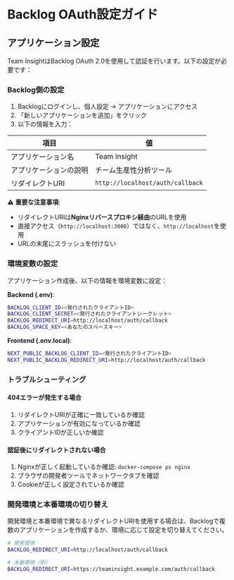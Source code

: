 # Backlog OAuth設定ガイド

## アプリケーション設定

Team InsightはBacklog OAuth 2.0を使用して認証を行います。以下の設定が必要です：

### Backlog側の設定

1. Backlogにログインし、個人設定 → アプリケーションにアクセス
2. 「新しいアプリケーションを追加」をクリック
3. 以下の情報を入力：

| 項目 | 値 |
|------|-----|
| アプリケーション名 | Team Insight |
| アプリケーションの説明 | チーム生産性分析ツール |
| リダイレクトURI | `http://localhost/auth/callback` |

⚠️ **重要な注意事項**:
- リダイレクトURIは**Nginxリバースプロキシ経由**のURLを使用
- 直接アクセス（`http://localhost:3000`）ではなく、`http://localhost`を使用
- URLの末尾にスラッシュを付けない

### 環境変数の設定

アプリケーション作成後、以下の情報を環境変数に設定：

**Backend (.env)**:
```bash
BACKLOG_CLIENT_ID=<発行されたクライアントID>
BACKLOG_CLIENT_SECRET=<発行されたクライアントシークレット>
BACKLOG_REDIRECT_URI=http://localhost/auth/callback
BACKLOG_SPACE_KEY=<あなたのスペースキー>
```

**Frontend (.env.local)**:
```bash
NEXT_PUBLIC_BACKLOG_CLIENT_ID=<発行されたクライアントID>
NEXT_PUBLIC_BACKLOG_REDIRECT_URI=http://localhost/auth/callback
```

### トラブルシューティング

#### 404エラーが発生する場合

1. リダイレクトURIが正確に一致しているか確認
2. アプリケーションが有効になっているか確認
3. クライアントIDが正しいか確認

#### 認証後にリダイレクトされない場合

1. Nginxが正しく起動しているか確認: `docker-compose ps nginx`
2. ブラウザの開発者ツールでネットワークタブを確認
3. Cookieが正しく設定されているか確認

### 開発環境と本番環境の切り替え

開発環境と本番環境で異なるリダイレクトURIを使用する場合は、Backlogで複数のアプリケーションを作成するか、環境に応じて設定を切り替えてください。

```bash
# 開発環境
BACKLOG_REDIRECT_URI=http://localhost/auth/callback

# 本番環境（例）
BACKLOG_REDIRECT_URI=https://teaminsight.example.com/auth/callback
```